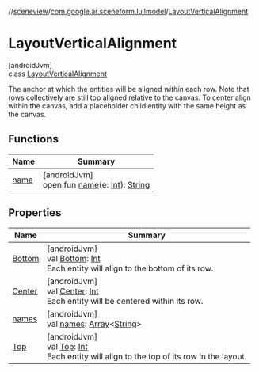 //[sceneview](../../../index.md)/[com.google.ar.sceneform.lullmodel](../index.md)/[LayoutVerticalAlignment](index.md)

# LayoutVerticalAlignment

[androidJvm]\
class [LayoutVerticalAlignment](index.md)

The anchor at which the entities will be aligned *within* each row. Note that rows collectively are still top aligned relative to the canvas. To center align within the canvas, add a placeholder child entity with the same height as the canvas.

## Functions

| Name | Summary |
|---|---|
| [name](name.md) | [androidJvm]<br>open fun [name](name.md)(e: [Int](https://kotlinlang.org/api/latest/jvm/stdlib/kotlin/-int/index.html)): [String](https://developer.android.com/reference/kotlin/java/lang/String.html) |

## Properties

| Name | Summary |
|---|---|
| [Bottom](-bottom.md) | [androidJvm]<br>val [Bottom](-bottom.md): [Int](https://kotlinlang.org/api/latest/jvm/stdlib/kotlin/-int/index.html)<br>Each entity will align to the bottom of its row. |
| [Center](-center.md) | [androidJvm]<br>val [Center](-center.md): [Int](https://kotlinlang.org/api/latest/jvm/stdlib/kotlin/-int/index.html)<br>Each entity will be centered within its row. |
| [names](names.md) | [androidJvm]<br>val [names](names.md): [Array](https://kotlinlang.org/api/latest/jvm/stdlib/kotlin/-array/index.html)&lt;[String](https://developer.android.com/reference/kotlin/java/lang/String.html)&gt; |
| [Top](-top.md) | [androidJvm]<br>val [Top](-top.md): [Int](https://kotlinlang.org/api/latest/jvm/stdlib/kotlin/-int/index.html)<br>Each entity will align to the top of its row in the layout. |
